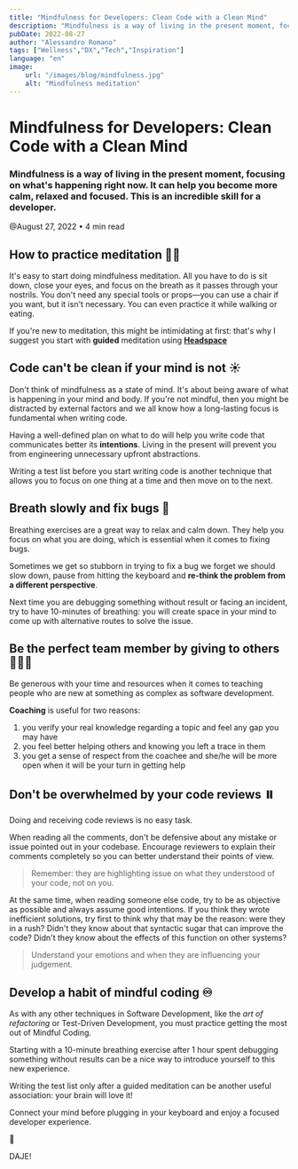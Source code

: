 ```yaml
---
title: "Mindfulness for Developers: Clean Code with a Clean Mind"
description: "Mindfulness is a way of living in the present moment, focusing on what's happening right now. It can help you become more calm, relaxed and focused. This is an incredible skill for a developer."
pubDate: 2022-08-27
author: "Alessandro Romano"
tags: ["Wellness","DX","Tech","Inspiration"]
language: "en"
image:
    url: "/images/blog/mindfulness.jpg"
    alt: "Mindfulness meditation"
---
```


# Mindfulness for Developers: Clean Code with a Clean Mind

### **Mindfulness is a way of living in the present moment, focusing on what's happening right now. It can help you become more calm, relaxed and focused. This is an incredible skill for a developer.**

@August 27, 2022 • 4 min read

## **How to practice meditation 🧘‍♀️**

It's easy to start doing mindfulness meditation. All you have to do is sit down, close your eyes, and focus on the breath as it passes through your nostrils. You don't need any special tools or props—you can use a chair if you want, but it isn't necessary. You can even practice it while walking or eating.

If you're new to meditation, this might be intimidating at first: that's why I suggest you start with **guided** meditation using [**Headspace**](https://www.headspace.com/)

## **Code can't be clean if your mind is not ☀️**

Don't think of mindfulness as a state of mind. It's about being aware of what is happening in your mind and body. If you're not mindful, then you might be distracted by external factors and we all know how a long-lasting focus is fundamental when writing code.

Having a well-defined plan on what to do will help you write code that communicates better its **intentions**. Living in the present will prevent you from engineering unnecessary upfront abstractions.

Writing a test list before you start writing code is another technique that allows you to focus on one thing at a time and then move on to the next.

## **Breath slowly and fix bugs 🐞**

Breathing exercises are a great way to relax and calm down. They help you focus on what you are doing, which is essential when it comes to fixing bugs.

Sometimes we get so stubborn in trying to fix a bug we forget we should slow down, pause from hitting the keyboard and **re-think the problem from a different perspective**.

Next time you are debugging something without result or facing an incident, try to have 10-minutes of breathing: you will create space in your mind to come up with alternative routes to solve the issue.

## **Be the perfect team member by giving to others 🧑‍🤝‍🧑**

Be generous with your time and resources when it comes to teaching people who are new at something as complex as software development.

**Coaching** is useful for two reasons:

1.  you verify your real knowledge regarding a topic and feel any gap you may have
2.  you feel better helping others and knowing you left a trace in them
3.  you get a sense of respect from the coachee and she/he will be more open when it will be your turn in getting help

## **Don't be overwhelmed by your code reviews ⏸️**

Doing and receiving code reviews is no easy task.

When reading all the comments, don't be defensive about any mistake or issue pointed out in your codebase. Encourage reviewers to explain their comments completely so you can better understand their points of view.

> Remember: they are highlighting issue on what they understood of your code, not on you.

At the same time, when reading someone else code, try to be as objective as possible and always assume good intentions. If you think they wrote inefficient solutions, try first to think why that may be the reason: were they in a rush? Didn't they know about that syntactic sugar that can improve the code? Didn't they know about the effects of this function on other systems?

> Understand your emotions and when they are influencing your judgement.

## **Develop a habit of mindful coding ♾️**

As with any other techniques in Software Development, like the _art of refactoring_ or Test-Driven Development, you must practice getting the most out of Mindful Coding.

Starting with a 10-minute breathing exercise after 1 hour spent debugging something without results can be a nice way to introduce yourself to this new experience.

Writing the test list only after a guided meditation can be another useful association: your brain will love it!

Connect your mind before plugging in your keyboard and enjoy a focused developer experience.

🚀

DAJE!